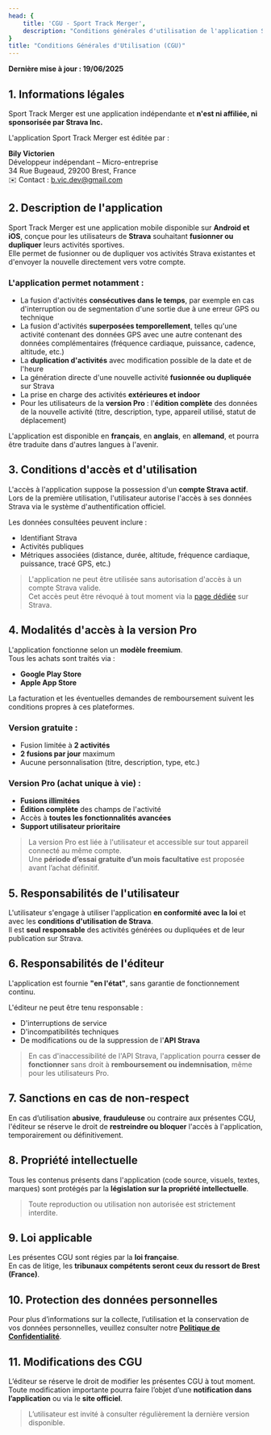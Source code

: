 ```yaml
---
head: {
    title: 'CGU - Sport Track Merger',
    description: "Conditions générales d'utilisation de l'application Sport Track Merger"
}
title: "Conditions Générales d'Utilisation (CGU)"
---
```


**Dernière mise à jour : 19/06/2025**

## 1. Informations légales

Sport Track Merger est une application indépendante et **n'est ni affiliée, ni sponsorisée par Strava Inc.**

L'application Sport Track Merger est éditée par :

**Bily Victorien**  
Développeur indépendant – Micro-entreprise  
34 Rue Bugeaud, 29200 Brest, France  
✉️ Contact : [b.vic.dev@gmail.com](mailto:b.vic.dev@gmail.com)

## 2. Description de l'application

Sport Track Merger est une application mobile disponible sur **Android et iOS**, conçue pour les utilisateurs de **Strava** souhaitant **fusionner ou dupliquer** leurs activités sportives.  
Elle permet de fusionner ou de dupliquer vos activités Strava existantes et d'envoyer la nouvelle directement vers votre compte.

### L'application permet notamment :

- La fusion d'activités **consécutives dans le temps**, par exemple en cas d'interruption ou de segmentation d'une sortie due à une erreur GPS ou technique
- La fusion d'activités **superposées temporellement**, telles qu'une activité contenant des données GPS avec une autre contenant des données complémentaires (fréquence cardiaque, puissance, cadence, altitude, etc.)
- La **duplication d'activités** avec modification possible de la date et de l'heure
- La génération directe d'une nouvelle activité **fusionnée ou dupliquée** sur Strava
- La prise en charge des activités **extérieures et indoor**
- Pour les utilisateurs de la **version Pro** : l'**édition complète** des données de la nouvelle activité (titre, description, type, appareil utilisé, statut de déplacement)

L'application est disponible en **français**, en **anglais**, en **allemand**, et pourra être traduite dans d'autres langues à l'avenir.

## 3. Conditions d'accès et d'utilisation

L'accès à l'application suppose la possession d'un **compte Strava actif**.  
Lors de la première utilisation, l'utilisateur autorise l'accès à ses données Strava via le système d'authentification officiel.

Les données consultées peuvent inclure :

- Identifiant Strava
- Activités publiques
- Métriques associées (distance, durée, altitude, fréquence cardiaque, puissance, tracé GPS, etc.)

> L'application ne peut être utilisée sans autorisation d'accès à un compte Strava valide.  
> Cet accès peut être révoqué à tout moment via la [page dédiée](https://www.strava.com/settings/apps) sur Strava.

## 4. Modalités d'accès à la version Pro

L'application fonctionne selon un **modèle freemium**.  
Tous les achats sont traités via :

- **Google Play Store**
- **Apple App Store**

La facturation et les éventuelles demandes de remboursement suivent les conditions propres à ces plateformes.

### Version gratuite :

- Fusion limitée à **2 activités**
- **2 fusions par jour** maximum
- Aucune personnalisation (titre, description, type, etc.)

### Version Pro (achat unique à vie) :

- **Fusions illimitées**
- **Édition complète** des champs de l'activité
- Accès à **toutes les fonctionnalités avancées**
- **Support utilisateur prioritaire**

> La version Pro est liée à l'utilisateur et accessible sur tout appareil connecté au même compte.  
> Une **période d’essai gratuite d’un mois facultative** est proposée avant l’achat définitif.

## 5. Responsabilités de l'utilisateur

L'utilisateur s'engage à utiliser l'application **en conformité avec la loi** et avec les **conditions d'utilisation de Strava**.  
Il est **seul responsable** des activités générées ou dupliquées et de leur publication sur Strava.

## 6. Responsabilités de l'éditeur

L'application est fournie **"en l'état"**, sans garantie de fonctionnement continu.

L'éditeur ne peut être tenu responsable :

- D'interruptions de service
- D'incompatibilités techniques
- De modifications ou de la suppression de l'**API Strava**

> En cas d'inaccessibilité de l'API Strava, l'application pourra **cesser de fonctionner** sans droit à **remboursement ou indemnisation**, même pour les utilisateurs Pro.

## 7. Sanctions en cas de non-respect

En cas d’utilisation **abusive**, **frauduleuse** ou contraire aux présentes CGU, l'éditeur se réserve le droit de **restreindre ou bloquer** l'accès à l'application, temporairement ou définitivement.

## 8. Propriété intellectuelle

Tous les contenus présents dans l'application (code source, visuels, textes, marques) sont protégés par la **législation sur la propriété intellectuelle**.

> Toute reproduction ou utilisation non autorisée est strictement interdite.

## 9. Loi applicable

Les présentes CGU sont régies par la **loi française**.  
En cas de litige, les **tribunaux compétents seront ceux du ressort de Brest (France)**.

## 10. Protection des données personnelles

Pour plus d’informations sur la collecte, l’utilisation et la conservation de vos données personnelles, veuillez consulter notre **[Politique de Confidentialité](#)**.

## 11. Modifications des CGU

L’éditeur se réserve le droit de modifier les présentes CGU à tout moment.  
Toute modification importante pourra faire l’objet d’une **notification dans l’application** ou via le **site officiel**.

> L’utilisateur est invité à consulter régulièrement la dernière version disponible.
